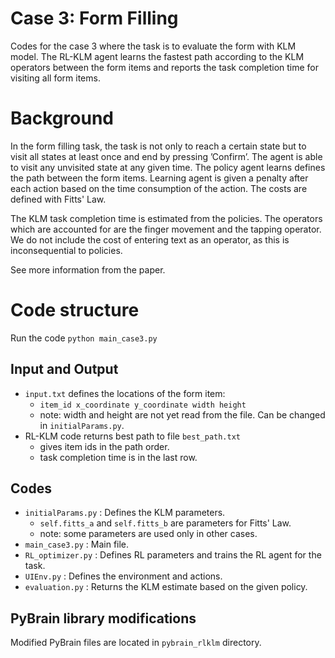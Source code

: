 # Case 3: Form Filling

Codes for the case 3 where the task is to evaluate the form with KLM model. The RL-KLM agent learns the fastest path according to the KLM operators between the form items and reports the task completion time for visiting all form items.

# Background

In the form filling task, the task is not only to reach a certain state but to visit all states at least once and end by pressing ’Confirm’. The agent is able to visit any unvisited state at any given time. The policy agent learns defines the path between the form items. Learning agent is given a penalty after each action based on the time consumption of the action. The costs are defined with Fitts' Law. 

The KLM task completion time is estimated from the policies. The operators which are accounted for are the finger movement and the tapping operator. We do not include the cost of entering text as an operator, as this is inconsequential to policies.

See more information from the paper.

# Code structure

Run the code 
``` python main_case3.py ```

## Input and Output
- ```input.txt``` defines the locations of the form item: 
  - ```item_id x_coordinate y_coordinate width height```
  - note: width and height are not yet read from the file. Can be changed in ```initialParams.py```. 
- RL-KLM code returns best path to file ```best_path.txt```
    - gives item ids in the path order.
    - task completion time is in the last row.

## Codes

- ```initialParams.py``` : Defines the KLM parameters.
  - ```self.fitts_a``` and ```self.fitts_b``` are parameters for Fitts' Law.
  - note: some parameters are used only in other cases.
- ```main_case3.py``` : Main file. 
- ```RL_optimizer.py``` : Defines RL parameters and trains the RL agent for the task.
- ```UIEnv.py``` : Defines the environment and actions.
- ```evaluation.py``` : Returns the KLM estimate based on the given policy.

## PyBrain library modifications
Modified PyBrain files are located in ```pybrain_rlklm``` directory.

